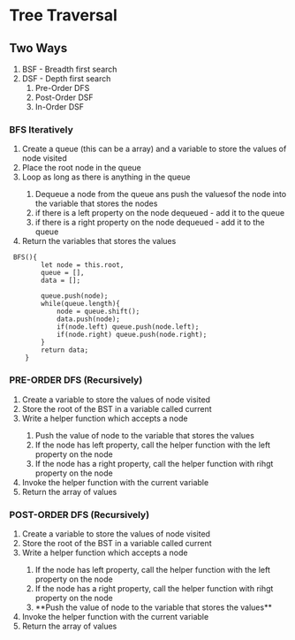 # Tree Traversal

## Two Ways 
<ol>
  <li>BSF - Breadth first search  </li>
  <li>DSF - Depth first search
    <ol>
      <li>Pre-Order DFS</li>
      <li>Post-Order DSF</li>
      <li>In-Order DSF</li>
    </ol>
  </li>
</ol> 

### BFS Iteratively

<ol>
    <li>Create a queue (this can be a array) and a variable to store the values of node visited</li>
    <li>
      Place the root node in the queue
    </li>
    <li>Loop as long as there is anything in the queue</li>
    <ol>
        <li>
            Dequeue a node from the queue ans push the valuesof the node into the variable that stores the nodes
        </li>
        <li>
            if there is a left property on the node dequeued - add it to the queue
        </li>
        <li>
            if there is a right property on the node dequeued - add it to the queue
        </li>
    </ol>
    <li>Return the variables that stores the values</li>
</ol>

``` JS
 BFS(){
        let node = this.root,
        queue = [],
        data = [];

        queue.push(node);
        while(queue.length){
            node = queue.shift();
            data.push(node);
            if(node.left) queue.push(node.left);
            if(node.right) queue.push(node.right);
        }
        return data;
    }

```

### PRE-ORDER DFS (Recursively)

<ol>
    <li>
        Create a variable to store the values of node visited
    </li>
    <li>Store the root of the BST in a variable called current</li>
    <li>Write a helper function which accepts a node</li>
    <ol>
        <li>
            Push the value of node to the variable that stores the values
        </li>
        <li>If the node has left property, call the helper function with the left property on the node</li>
        <li>
        If the node has a right property, call the helper function with rihgt property on the node
        </li>
    </ol>
    <li>Invoke the helper function with the current variable</li>
    <li>Return the array of values</li>
</ol>

### POST-ORDER DFS (Recursively)

<ol>
    <li>
        Create a variable to store the values of node visited
    </li>
    <li>Store the root of the BST in a variable called current</li>
    <li>Write a helper function which accepts a node</li>
    <ol>
        <li>If the node has left property, call the helper function with the left property on the node</li>
        <li>
        If the node has a right property, call the helper function with rihgt property on the node
        </li>
         <li>
            **Push the value of node to the variable that stores the values**
        </li>
    </ol>
    <li>Invoke the helper function with the current variable</li>
    <li>Return the array of values</li>
</ol>